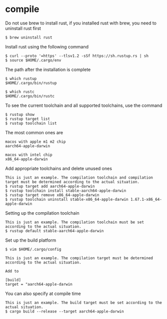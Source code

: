 # compile

Do not use brew to install rust, if you installed rust with brew, you need to uninstall rust first
```
$ brew uninstall rust
```

Install rust using the following command

```
$ curl --proto '=https' --tlsv1.2 -sSf https://sh.rustup.rs | sh
$ source $HOME/.cargo/env
```

The path after the installation is complete

```
$ which rustup
$HOME/.cargo/bin/rustup

$ which rustc
$HOME/.cargo/bin/rustc
```

To see the current toolchain and all supported toolchains, use the command

```
$ rustup show
$ rustup target list
$ rustup toolchain list
```

The most common ones are

```
macos with apple m1 m2 chip
aarch64-apple-darwin

macos with intel chip
x86_64-apple-darwin
```

Add appropriate toolchains and delete unused ones

```
This is just an example. The compilation toolchain and compilation target must be determined according to the actual situation.
$ rustup target add aarch64-apple-darwin
$ rustup toolchain install stable-aarch64-apple-darwin
$ rustup target remove x86_64-apple-darwin
$ rustup toolchain uninstall stable-x86_64-apple-darwin 1.67.1-x86_64-apple-darwin
```

Setting up the compilation toolchain

```
This is just an example. The compilation toolchain must be set according to the actual situation.
$ rustup default stable-aarch64-apple-darwin
```

Set up the build platform

```
$ vim $HOME/.cargo/config

This is just an example. The compilation target must be determined according to the actual situation.

Add to

[build]
target = "aarch64-apple-darwin
```

You can also specify at compile time

```
This is just an example. The build target must be set according to the actual situation.
$ cargo build --release --target aarch64-apple-darwin
```
